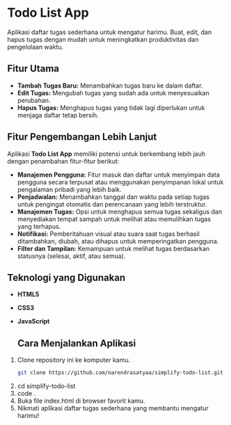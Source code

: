 # Todo List App

Aplikasi daftar tugas sederhana untuk mengatur harimu. Buat, edit, dan hapus tugas dengan mudah untuk meningkatkan produktivitas dan pengelolaan waktu.

## Fitur Utama

- **Tambah Tugas Baru:** Menambahkan tugas baru ke dalam daftar.
- **Edit Tugas:** Mengubah tugas yang sudah ada untuk menyesuaikan perubahan.
- **Hapus Tugas:** Menghapus tugas yang tidak lagi diperlukan untuk menjaga daftar tetap bersih.

## Fitur Pengembangan Lebih Lanjut

Aplikasi **Todo List App** memiliki potensi untuk berkembang lebih jauh dengan penambahan fitur-fitur berikut:

- **Manajemen Pengguna:** Fitur masuk dan daftar untuk menyimpan data pengguna secara terpusat atau menggunakan penyimpanan lokal untuk pengalaman pribadi yang lebih baik.
- **Penjadwalan:** Menambahkan tanggal dan waktu pada setiap tugas untuk pengingat otomatis dan perencanaan yang lebih terstruktur.
- **Manajemen Tugas:** Opsi untuk menghapus semua tugas sekaligus dan menyediakan tempat sampah untuk melihat atau memulihkan tugas yang terhapus.
- **Notifikasi:** Pemberitahuan visual atau suara saat tugas berhasil ditambahkan, diubah, atau dihapus untuk memperingatkan pengguna.
- **Filter dan Tampilan:** Kemampuan untuk melihat tugas berdasarkan statusnya (selesai, aktif, atau semua).

## Teknologi yang Digunakan

- **HTML5**
- **CSS3** 
- **JavaScript** 

  ## Cara Menjalankan Aplikasi

1. Clone repository ini ke komputer kamu.
   ```bash
   git clone https://github.com/narendrasatyaa/simplify-todo-list.git
2. cd simplify-todo-list
3. code .
4. Buka file index.html di browser favorit kamu.
5. Nikmati aplikasi daftar tugas sederhana yang membantu mengatur harimu!
